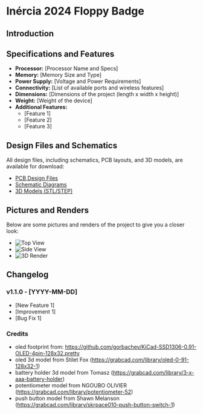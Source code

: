 
# Inércia 2024 Floppy Badge

## Introduction



## Specifications and Features

- **Processor:** [Processor Name and Specs]
- **Memory:** [Memory Size and Type]
- **Power Supply:** [Voltage and Power Requirements]
- **Connectivity:** [List of available ports and wireless features]
- **Dimensions:** [Dimensions of the project (length x width x height)]
- **Weight:** [Weight of the device]
- **Additional Features:**
  - [Feature 1]
  - [Feature 2]
  - [Feature 3]
  
## Design Files and Schematics

All design files, including schematics, PCB layouts, and 3D models, are available for download:

- [PCB Design Files](link-to-pcb-files)
- [Schematic Diagrams](link-to-schematics)
- [3D Models (STL/STEP)](link-to-3d-models)

## Pictures and Renders

Below are some pictures and renders of the project to give you a closer look:

- ![Top View](link-to-top-view-image)
- ![Side View](link-to-side-view-image)
- ![3D Render](link-to-render-image)

## Changelog

### v1.1.0 - [YYYY-MM-DD]
- [New Feature 1]
- [Improvement 1]
- [Bug Fix 1]


### Credits


- oled footprint from: https://github.com/gorbachev/KiCad-SSD1306-0.91-OLED-4pin-128x32.pretty
- oled 3d model from Stilet Fox (https://grabcad.com/library/oled-0-91-128x32-1)
- battery holder 3d model from Tomasz (https://grabcad.com/library/3-x-aaa-battery-holder)
- potentiometer model from NGOUBO OLIVIER (https://grabcad.com/library/potentiometer-52)
- push button model from Shawn Melanson (https://grabcad.com/library/skrpace010-push-button-switch-1)